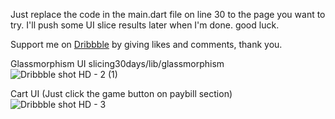 Just replace the code in the main.dart file on line 30 to the page you want to try. I'll push some UI slice results later when I'm done. good luck.

Support me on <a target="_blank" href="https://dribbble.com/raihan_januar">Dribbble</a> by giving likes and comments, thank you.

Glassmorphism UI slicing30days/lib/glassmorphism
![Dribbble shot HD - 2 (1)](https://user-images.githubusercontent.com/71952241/191498868-cd9dd154-e39f-4f96-9c5f-72124e99f44f.png)

Cart UI (Just click the game button on paybill section)
![Dribbble shot HD - 3](https://user-images.githubusercontent.com/71952241/193796424-49b66a35-cc04-45d8-86c0-e8edece12c13.png)
